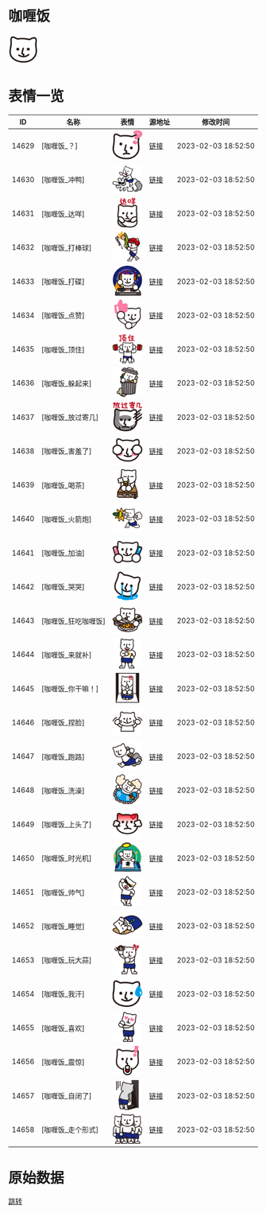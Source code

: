 # 咖喱饭

<img src="./cover.png" height="60" alt="cover" />

# 表情一览

|ID|名称|表情|源地址|修改时间|
|----|----|----|----|----|
|14629|[咖喱饭_？]|<img src="./pic/014629_%5B咖喱饭_？%5D.png" height="60" alt="？"/>|[链接](https://i0.hdslb.com/bfs/emote/da6ee821d20cdacc205bec3db94a813808921ea4.png)|2023-02-03 18:52:50|
|14630|[咖喱饭_冲鸭]|<img src="./pic/014630_%5B咖喱饭_冲鸭%5D.png" height="60" alt="冲鸭"/>|[链接](https://i0.hdslb.com/bfs/emote/076d46be7a6c69efc08879ccc0efc7a5b28cfbcf.png)|2023-02-03 18:52:50|
|14631|[咖喱饭_达咩]|<img src="./pic/014631_%5B咖喱饭_达咩%5D.png" height="60" alt="达咩"/>|[链接](https://i0.hdslb.com/bfs/emote/5b5b0956f8099e9045e5887a2f2f919b10cb60b7.png)|2023-02-03 18:52:50|
|14632|[咖喱饭_打棒球]|<img src="./pic/014632_%5B咖喱饭_打棒球%5D.png" height="60" alt="打棒球"/>|[链接](https://i0.hdslb.com/bfs/emote/4140e708bf948d07d720d45781265624c1b96e2b.png)|2023-02-03 18:52:50|
|14633|[咖喱饭_打碟]|<img src="./pic/014633_%5B咖喱饭_打碟%5D.png" height="60" alt="打碟"/>|[链接](https://i0.hdslb.com/bfs/emote/16eccd2ee3c50ab5a68468315475e463c856d2ca.png)|2023-02-03 18:52:50|
|14634|[咖喱饭_点赞]|<img src="./pic/014634_%5B咖喱饭_点赞%5D.png" height="60" alt="点赞"/>|[链接](https://i0.hdslb.com/bfs/emote/0563168e466ca5a948994aa82ae6d3b54202b104.png)|2023-02-03 18:52:50|
|14635|[咖喱饭_顶住]|<img src="./pic/014635_%5B咖喱饭_顶住%5D.png" height="60" alt="顶住"/>|[链接](https://i0.hdslb.com/bfs/emote/4faa8e10a20ff65489478edaebe14f91ddc49ce5.png)|2023-02-03 18:52:50|
|14636|[咖喱饭_躲起来]|<img src="./pic/014636_%5B咖喱饭_躲起来%5D.png" height="60" alt="躲起来"/>|[链接](https://i0.hdslb.com/bfs/emote/c1044ef6bde7cb93887c854eb0ce68a7d32a7fa7.png)|2023-02-03 18:52:50|
|14637|[咖喱饭_放过寄几]|<img src="./pic/014637_%5B咖喱饭_放过寄几%5D.png" height="60" alt="放过寄几"/>|[链接](https://i0.hdslb.com/bfs/emote/48bcf74511dc640db4bfab59430991b3f8a49f51.png)|2023-02-03 18:52:50|
|14638|[咖喱饭_害羞了]|<img src="./pic/014638_%5B咖喱饭_害羞了%5D.png" height="60" alt="害羞了"/>|[链接](https://i0.hdslb.com/bfs/emote/8b049246039004a375bf88462312890b8367a534.png)|2023-02-03 18:52:50|
|14639|[咖喱饭_喝茶]|<img src="./pic/014639_%5B咖喱饭_喝茶%5D.png" height="60" alt="喝茶"/>|[链接](https://i0.hdslb.com/bfs/emote/55dfaa78bf508004d90dc4081eb0b1e1f5f3f0bd.png)|2023-02-03 18:52:50|
|14640|[咖喱饭_火箭炮]|<img src="./pic/014640_%5B咖喱饭_火箭炮%5D.png" height="60" alt="火箭炮"/>|[链接](https://i0.hdslb.com/bfs/emote/c582dadf8d1ffcb57cee1e4d0053840ab1b304f5.png)|2023-02-03 18:52:50|
|14641|[咖喱饭_加油]|<img src="./pic/014641_%5B咖喱饭_加油%5D.png" height="60" alt="加油"/>|[链接](https://i0.hdslb.com/bfs/emote/5d1884ebe67b00689d6dd31922cee2f1ff290495.png)|2023-02-03 18:52:50|
|14642|[咖喱饭_哭哭]|<img src="./pic/014642_%5B咖喱饭_哭哭%5D.png" height="60" alt="哭哭"/>|[链接](https://i0.hdslb.com/bfs/emote/e670d3bc144e0824457bb6b2b2167a471d4e8e7d.png)|2023-02-03 18:52:50|
|14643|[咖喱饭_狂吃咖喱饭]|<img src="./pic/014643_%5B咖喱饭_狂吃咖喱饭%5D.png" height="60" alt="狂吃咖喱饭"/>|[链接](https://i0.hdslb.com/bfs/emote/018d9d263696877c98ff80c05cba69f30328d848.png)|2023-02-03 18:52:50|
|14644|[咖喱饭_来就补]|<img src="./pic/014644_%5B咖喱饭_来就补%5D.png" height="60" alt="来就补"/>|[链接](https://i0.hdslb.com/bfs/emote/a8a0f1856dd43f236fde8444a3c14e79efe595c0.png)|2023-02-03 18:52:50|
|14645|[咖喱饭_你干嘛！]|<img src="./pic/014645_%5B咖喱饭_你干嘛！%5D.png" height="60" alt="你干嘛！"/>|[链接](https://i0.hdslb.com/bfs/emote/509f46bf4244c7732ee99b431266f97153ef136d.png)|2023-02-03 18:52:50|
|14646|[咖喱饭_捏脸]|<img src="./pic/014646_%5B咖喱饭_捏脸%5D.png" height="60" alt="捏脸"/>|[链接](https://i0.hdslb.com/bfs/emote/ba9e6c93a9798a55d7b6168a4b53acbc86892b59.png)|2023-02-03 18:52:50|
|14647|[咖喱饭_跑路]|<img src="./pic/014647_%5B咖喱饭_跑路%5D.png" height="60" alt="跑路"/>|[链接](https://i0.hdslb.com/bfs/emote/b26458439f9e689ceb81abf0bc6dd0337b6fd294.png)|2023-02-03 18:52:50|
|14648|[咖喱饭_洗澡]|<img src="./pic/014648_%5B咖喱饭_洗澡%5D.png" height="60" alt="洗澡"/>|[链接](https://i0.hdslb.com/bfs/emote/7e56735b59756be452d452990bd39d18e1b9f50d.png)|2023-02-03 18:52:50|
|14649|[咖喱饭_上头了]|<img src="./pic/014649_%5B咖喱饭_上头了%5D.png" height="60" alt="上头了"/>|[链接](https://i0.hdslb.com/bfs/emote/f47ca1cde11986f83ec470fbef37f355a28eee95.png)|2023-02-03 18:52:50|
|14650|[咖喱饭_时光机]|<img src="./pic/014650_%5B咖喱饭_时光机%5D.png" height="60" alt="时光机"/>|[链接](https://i0.hdslb.com/bfs/emote/d6fca7a3f46ab4775c5de025e46083c1dcc109c5.png)|2023-02-03 18:52:50|
|14651|[咖喱饭_帅气]|<img src="./pic/014651_%5B咖喱饭_帅气%5D.png" height="60" alt="帅气"/>|[链接](https://i0.hdslb.com/bfs/emote/3ca94c6215edfd93b72d08f76d2e335270493382.png)|2023-02-03 18:52:50|
|14652|[咖喱饭_睡觉]|<img src="./pic/014652_%5B咖喱饭_睡觉%5D.png" height="60" alt="睡觉"/>|[链接](https://i0.hdslb.com/bfs/emote/c7046cc29c9834324e3b2a680510155f944387a6.png)|2023-02-03 18:52:50|
|14653|[咖喱饭_玩大蒜]|<img src="./pic/014653_%5B咖喱饭_玩大蒜%5D.png" height="60" alt="玩大蒜"/>|[链接](https://i0.hdslb.com/bfs/emote/839004886b3b94ec2631076fbb04cde40e0a0ba3.png)|2023-02-03 18:52:50|
|14654|[咖喱饭_我汗]|<img src="./pic/014654_%5B咖喱饭_我汗%5D.png" height="60" alt="我汗"/>|[链接](https://i0.hdslb.com/bfs/emote/9abc21c9a09ea4e1b751de9efecf1f6f351de34b.png)|2023-02-03 18:52:50|
|14655|[咖喱饭_喜欢]|<img src="./pic/014655_%5B咖喱饭_喜欢%5D.png" height="60" alt="喜欢"/>|[链接](https://i0.hdslb.com/bfs/emote/e0664f3799d421864ae5bf4e5b9a7859cc0fc19e.png)|2023-02-03 18:52:50|
|14656|[咖喱饭_震惊]|<img src="./pic/014656_%5B咖喱饭_震惊%5D.png" height="60" alt="震惊"/>|[链接](https://i0.hdslb.com/bfs/emote/e3701baf4de2789ed3172cc0132d79db4f02255f.png)|2023-02-03 18:52:50|
|14657|[咖喱饭_自闭了]|<img src="./pic/014657_%5B咖喱饭_自闭了%5D.png" height="60" alt="自闭了"/>|[链接](https://i0.hdslb.com/bfs/emote/b452cffb34e5885252e410d53af6c208c5117504.png)|2023-02-03 18:52:50|
|14658|[咖喱饭_走个形式]|<img src="./pic/014658_%5B咖喱饭_走个形式%5D.png" height="60" alt="走个形式"/>|[链接](https://i0.hdslb.com/bfs/emote/c1511a3dd4a823a9493ca622d8147c6e12c0c514.png)|2023-02-03 18:52:50|

# 原始数据

[跳转](./raw.json)

